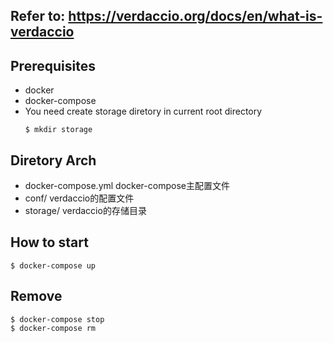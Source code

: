 

## Refer to: https://verdaccio.org/docs/en/what-is-verdaccio


## Prerequisites
* docker
* docker-compose
* You need create storage diretory in current root directory
  ```
  $ mkdir storage
  ```

## Diretory Arch
* docker-compose.yml   docker-compose主配置文件
* conf/     verdaccio的配置文件
* storage/  verdaccio的存储目录
## How to start

```
$ docker-compose up
```

## Remove

```
$ docker-compose stop
$ docker-compose rm
```
